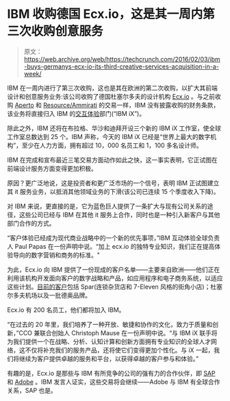 # IBM 收购德国 Ecx.io，这是其一周内第三次收购创意服务 

> 原文：<https://web.archive.org/web/https://techcrunch.com/2016/02/03/ibm-buys-germanys-ecx-io-its-third-creative-services-acquisition-in-a-week/>

IBM 在一周内进行了第三次收购，这也是其在欧洲的第二次收购，以扩大其前端设计和创意服务业务:该公司收购了德国杜塞尔多夫的设计机构 [Ecx.io](https://web.archive.org/web/20230121232527/http://www.ecx.io/en/) 。与之前收购 [Aperto](https://web.archive.org/web/20230121232527/https://techcrunch.com/2016/02/02/ibm-buys-germanys-aperto-to-build-out-its-digital-agency-business/) 和 [Resource/Ammirati](https://web.archive.org/web/20230121232527/https://www-03.ibm.com/press/us/en/pressrelease/48893.wss) 的交易一样，IBM 没有披露收购的财务条款，该业务将直接归入 IBM 的[交互体验](https://web.archive.org/web/20230121232527/http://www.ibm.com/ibmix)部门(“IBM iX”)。

除此之外，IBM 还将在布拉格、华沙和迪拜开设三个新的 IBM iX 工作室，使全球工作室总数达到 25 个。IBM 声称，今天的 IBM iX 已经是“世界上最大的数字机构”，至少在人力方面，拥有超过 10，000 名员工和 1，100 多名设计师。

IBM 在完成和宣布最近三笔交易方面动作如此之快，这一事实表明，它正试图在前端设计服务方面变得更加积极。

原因？更广泛地说，这是投资者和更广泛市场的一个信号，表明 IBM 正试图建立其 it 服务业务，以抵消其他领域业务的下滑(该公司已连续 15 个季度收入下降)。

对 IBM 来说，更直接的是，它为蓝色巨人提供了一条扩大与现有公司关系的途径，这些公司已经与 IBM 在其他 it 服务上合作，同时也是一种引入新客户与其他部门合作的方式。

“客户体验已经成为现代商业战略中的一个新的优先事项，”IBM 互动体验全球负责人 Paul Papas 在一份声明中说。“加上 ecx.io 的独特专业知识，我们正在提高体验导向的数字营销和商务的标准。"

为此，Ecx.io 向 IBM 提供了一份现成的客户名单——主要来自欧洲——他们正在利用该机构开发面向客户的数字战略和产品，如应用程序和电子商务系统，以适应这些计划。[目前的客户](https://web.archive.org/web/20230121232527/http://www.ecx.io/en/clients/)包括 Spar(连锁杂货店和 7-Eleven 风格的街角小店)；杜塞尔多夫机场以及一批德奥品牌。

Ecx.io 有 200 名员工，他们都将加入 IBM。

“在过去的 20 年里，我们培养了一种开放、敏捷和协作的文化，致力于质量和创新，”CCO 兼联合创始人 Christoph Mause 在一份声明中说。“与 IBM iX 联手将为我们提供一个在战略、分析、认知计算和创新方面拥有专业知识的全球人才网络，这不仅将补充我们的服务产品，还将使它们变得更加个性化。与 iX 一起，我们将继续为客户提供卓越的服务和平台，以获得卓越的客户参与和体验。”

有趣的是，Ecx.io 是那些与 IBM 有所竞争的公司的强有力的合作伙伴，即 [SAP](https://web.archive.org/web/20230121232527/http://www.ecx.io/en/SAP/) 和 [Adobe](https://web.archive.org/web/20230121232527/http://www.ecx.io/en/adobe/) 。IBM 发言人证实，这些交易将会继续——Adobe 与 IBM 有全球合作关系，SAP 也是。